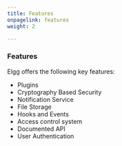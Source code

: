 ```yaml
---
title: Features
onpagelink: features
weight: 2

---
```


### **Features**

Elgg offers the following key features:
 
- Plugins
- Cryptography Based Security 
- Notification Service
- File Storage
- Hooks and Events
- Access control system
- Documented API
- User Authentication
